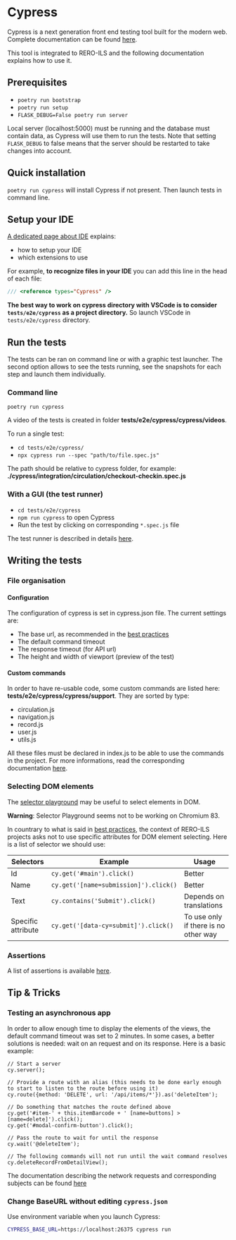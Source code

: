 # Cypress

Cypress is a next generation front end testing tool built for the modern web. Complete documentation can be found [here](https://docs.cypress.io/guides/overview/why-cypress.html#In-a-nutshell).

This tool is integrated to RERO-ILS and the following documentation explains how to use it.

## Prerequisites

* `poetry run bootstrap`
* `poetry run setup`
* `FLASK_DEBUG=False poetry run server`

Local server (localhost:5000) must be running and the database must contain data, as Cypress will use them to run the tests.
Note that setting `FLASK_DEBUG` to false means that the server should be restarted to take changes into account.

## Quick installation

`poetry run cypress` will install Cypress if not present. Then launch tests in command line.

## Setup your IDE

[A dedicated page about IDE](https://docs.cypress.io/guides/tooling/IDE-integration.html) explains:

* how to setup your IDE
* which extensions to use

For example, **to recognize files in your IDE** you can add this line in the head of each file:

```javascript
/// <reference types="Cypress" />
```

**The best way to work on cypress directory with VSCode is to consider `tests/e2e/cypress` as a project directory.** So launch VSCode in `tests/e2e/cypress` directory.

## Run the tests

The tests can be ran on command line or with a graphic test launcher. The second option allows to see the tests running, see the snapshots for each step and launch them individually.

### Command line

`poetry run cypress`

A video of the tests is created in folder **tests/e2e/cypress/cypress/videos**.

To run a single test:

* `cd tests/e2e/cypress/`
* `npx cypress run --spec "path/to/file.spec.js"`

The path should be relative to cypress folder, for example: **./cypress/integration/circulation/checkout-checkin.spec.js**

### With a GUI (the test runner)

* `cd tests/e2e/cypress`
* `npm run cypress` to open Cypress
* Run the test by clicking on corresponding `*.spec.js` file

The test runner is described in details [here](https://docs.cypress.io/guides/core-concepts/test-runner.html#Overview).

## Writing the tests

### File organisation

#### Configuration

The configuration of cypress is set in cypress.json file. The current settings are:
* The base url, as recommended in the [best practices](https://docs.cypress.io/guides/references/best-practices.html#Setting-a-global-baseUrl)
* The default command timeout
* The response timeout (for API url)
* The height and width of viewport (preview of the test)

#### Custom commands

In order to have re-usable code, some custom commands are listed here: **tests/e2e/cypress/cypress/support**. They are sorted by type:
* circulation.js
* navigation.js
* record.js
* user.js
* utils.js

All these files must be declared in index.js to be able to use the commands in the project.
For more informations, read the corresponding documentation [here](https://docs.cypress.io/api/cypress-api/custom-commands.html#Syntax).

### Selecting DOM elements

The [selector playground](https://docs.cypress.io/guides/core-concepts/test-runner.html#Selector-Playground) may be useful to select elements in DOM.

**Warning**: Selector Playground seems not to be working on Chromium 83.

In countrary to what is said in [best practices](https://docs.cypress.io/guides/references/best-practices.html#Selecting-Elements), the context of RERO-ILS projects asks not to use specific attributes for DOM element selecting. Here is a list of selector we should use:


| Selectors | Example | Usage |
| --- | --- | ---|
| Id  | `cy.get('#main').click()` | Better |
| Name  | `cy.get('[name=submission]').click()` | Better |
| Text  | `cy.contains('Submit').click()` | Depends on translations |
| Specific attribute | `cy.get('[data-cy=submit]').click()` | To use only if there is no other way |

### Assertions

A list of assertions is available [here](https://docs.cypress.io/guides/references/assertions.html#BDD-Assertions).

## Tip & Tricks

### Testing an asynchronous app

In order to allow enough time to display the elements of the views, the default command timeout was set to 2 minutes.
In some cases, a better solutions is needed: wait on an request and on its response. Here is a basic example:
```
// Start a server
cy.server();

// Provide a route with an alias (this needs to be done early enough to start to listen to the route before using it)
cy.route({method: 'DELETE', url: '/api/items/*'}).as('deleteItem');

// Do something that matches the route defined above
cy.get('#item-' + this.itemBarcode + ' [name=buttons] > [name=delete]').click();
cy.get('#modal-confirm-button').click();

// Pass the route to wait for until the response
cy.wait('@deleteItem');

// The following commands will not run until the wait command resolves
cy.deleteRecordFromDetailView();
```

The documentation describing the network requests and corresponding subjects can be found [here](https://docs.cypress.io/guides/guides/network-requests.html)

### Change BaseURL without editing `cypress.json`

Use environment variable when you launch Cypress:

```bash
CYPRESS_BASE_URL=https://localhost:26375 cypress run
```
